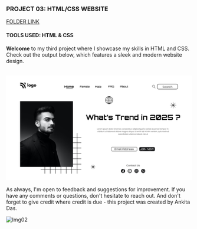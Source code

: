 ### PROJECT 03: HTML/CSS WEBSITE

[FOLDER LINK](https://github.com/imankitadas/Fullstack-Javascript-Projects-2023/tree/main/HTML%20and%20CSS%20Projects/Project%2003)

#### TOOLS USED: HTML & CSS

**Welcome** to my third project where I showcase my skills in HTML and CSS. Check out the output below, which features a sleek and modern website design.<br><br>

![IMAGE01](output.png)<br>

As always, I'm open to feedback and suggestions for improvement. If you have any comments or questions, don't hesitate to reach out. And don't forget to give credit where credit is due - this project was created by Ankita Das.

![Img02](https://img.shields.io/badge/By-Ankita%20das-brightgreen)
